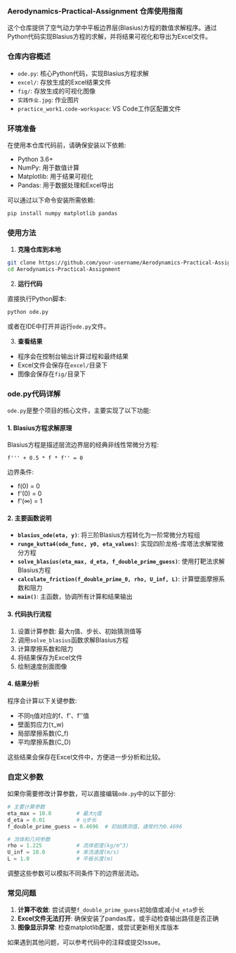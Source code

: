 ### Aerodynamics-Practical-Assignment 仓库使用指南

这个仓库提供了空气动力学中平板边界层(Blasius)方程的数值求解程序。通过Python代码实现Blasius方程的求解，并将结果可视化和导出为Excel文件。

### 仓库内容概述

- `ode.py`: 核心Python代码，实现Blasius方程求解
- `excel/`: 存放生成的Excel结果文件
- `fig/`: 存放生成的可视化图像
- `实践作业.jpg`: 作业图片
- `practice_work1.code-workspace`: VS Code工作区配置文件

### 环境准备

在使用本仓库代码前，请确保安装以下依赖:

- Python 3.6+
- NumPy: 用于数值计算
- Matplotlib: 用于结果可视化
- Pandas: 用于数据处理和Excel导出

可以通过以下命令安装所需依赖:

```bash
pip install numpy matplotlib pandas
```

### 使用方法

1. **克隆仓库到本地**

```bash
git clone https://github.com/your-username/Aerodynamics-Practical-Assignment.git
cd Aerodynamics-Practical-Assignment
```

2. **运行代码**

直接执行Python脚本:

```bash
python ode.py
```

或者在IDE中打开并运行`ode.py`文件。

3. **查看结果**

- 程序会在控制台输出计算过程和最终结果
- Excel文件会保存在`excel/`目录下
- 图像会保存在`fig/`目录下

### ode.py代码详解

`ode.py`是整个项目的核心文件，主要实现了以下功能:

#### 1. Blasius方程求解原理

Blasius方程是描述层流边界层的经典非线性常微分方程:

```
f''' + 0.5 * f * f'' = 0
```

边界条件:
- f(0) = 0
- f'(0) = 0
- f'(∞) = 1

#### 2. 主要函数说明

- **`blasius_ode(eta, y)`**: 将三阶Blasius方程转化为一阶常微分方程组
- **`runge_kutta4(ode_func, y0, eta_values)`**: 实现四阶龙格-库塔法求解常微分方程
- **`solve_blasius(eta_max, d_eta, f_double_prime_guess)`**: 使用打靶法求解Blasius方程
- **`calculate_friction(f_double_prime_0, rho, U_inf, L)`**: 计算壁面摩擦系数和阻力
- **`main()`**: 主函数，协调所有计算和结果输出

#### 3. 代码执行流程

1. 设置计算参数: 最大η值、步长、初始猜测值等
2. 调用`solve_blasius`函数求解Blasius方程
3. 计算摩擦系数和阻力
4. 将结果保存为Excel文件
5. 绘制速度剖面图像

#### 4. 结果分析

程序会计算以下关键参数:
- 不同η值对应的f、f'、f''值
- 壁面剪应力(τ_w)
- 局部摩擦系数(C_f)
- 平均摩擦系数(C_D)

这些结果会保存在Excel文件中，方便进一步分析和比较。

### 自定义参数

如果你需要修改计算参数，可以直接编辑`ode.py`中的以下部分:

```python
# 主要计算参数
eta_max = 10.0        # 最大η值
d_eta = 0.01          # η步长
f_double_prime_guess = 0.4696  # 初始猜测值，通常约为0.4696

# 流体和几何参数
rho = 1.225           # 流体密度(kg/m^3)
U_inf = 10.0          # 来流速度(m/s)
L = 1.0               # 平板长度(m)
```

调整这些参数可以模拟不同条件下的边界层流动。

### 常见问题

1. **计算不收敛**: 尝试调整`f_double_prime_guess`初始值或减小`d_eta`步长
2. **Excel文件无法打开**: 确保安装了pandas库，或手动检查输出路径是否正确
3. **图像显示异常**: 检查matplotlib配置，或尝试更新相关库版本

如果遇到其他问题，可以参考代码中的注释或提交Issue。